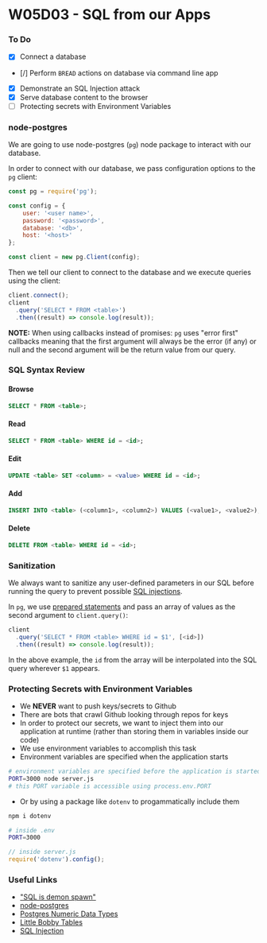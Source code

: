 # W05D03 - SQL from our Apps

### To Do
- [x] Connect a database
- [/] Perform `BREAD` actions on database via command line app
- [x] Demonstrate an SQL Injection attack
- [x] Serve database content to the browser
- [ ] Protecting secrets with Environment Variables

### node-postgres

We are going to use node-postgres (`pg`) node package to interact with our database.

In order to connect with our database, we pass configuration options to the `pg` client:

```js
const pg = require('pg');

const config = {
    user: '<user name>',
    password: '<password>',
    database: '<db>',
    host: '<host>'
};

const client = new pg.Client(config);
```

Then we tell our client to connect to the database and we execute queries using the client:

```js
client.connect();
client
  .query('SELECT * FROM <table>')
  .then((result) => console.log(result));
```

**NOTE:** When using callbacks instead of promises: `pg` uses "error first" callbacks meaning that the first argument will always be the error (if any) or null and the second argument will be the return value from our query.

### SQL Syntax Review

#### Browse

```sql
SELECT * FROM <table>;
```

#### Read

```sql
SELECT * FROM <table> WHERE id = <id>;
```

#### Edit

```sql
UPDATE <table> SET <column> = <value> WHERE id = <id>;
```

#### Add

```sql
INSERT INTO <table> (<column1>, <column2>) VALUES (<value1>, <value2>);
```

#### Delete

```sql
DELETE FROM <table> WHERE id = <id>;
```

### Sanitization

We always want to sanitize any user-defined parameters in our SQL before running the query to prevent possible [SQL injections](https://en.wikipedia.org/wiki/SQL_injection).

In `pg`, we use [prepared statements](https://en.wikipedia.org/wiki/Prepared_statement) and pass an array of values as the second argument to `client.query()`:

```js
client
  .query('SELECT * FROM <table> WHERE id = $1', [<id>])
  .then((result) => console.log(result));
```

In the above example, the `id` from the array will be interpolated into the SQL query wherever `$1` appears.

### Protecting Secrets with Environment Variables
* We **NEVER** want to push keys/secrets to Github
* There are bots that crawl Github looking through repos for keys
* In order to protect our secrets, we want to inject them into our application at runtime (rather than storing them in variables inside our code)
* We use environment variables to accomplish this task
* Environment variables are specified when the application starts

```bash
# environment variables are specified before the application is started
PORT=3000 node server.js
# this PORT variable is accessible using process.env.PORT
```

* Or by using a package like `dotenv` to progammatically include them

```bash
npm i dotenv
```

```bash
# inside .env
PORT=3000 
```

```js
// inside server.js
require('dotenv').config();
```

### Useful Links
* ["SQL is demon spawn"](https://youtu.be/Hh6CbrDr0Lk)
* [node-postgres](https://node-postgres.com/)
* [Postgres Numeric Data Types](https://www.postgresql.org/docs/11/datatype-numeric.html)
* [Little Bobby Tables](https://xkcd.com/327/)
* [SQL Injection](https://en.wikipedia.org/wiki/SQL_injection)
